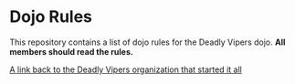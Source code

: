 Dojo Rules
==========

This repository contains a list of dojo rules for the Deadly Vipers dojo.
**All members should read the rules.**

[A link back to the Deadly Vipers organization that started it all](https://github.com/deadlyvipers)
